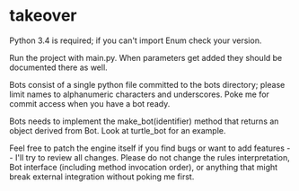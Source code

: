 takeover
========

Python 3.4 is required; if you can't import Enum check your version.

Run the project with main.py. When parameters get added they should be documented there as well.

Bots consist of a single python file committed to the bots directory; please limit names to alphanumeric characters and underscores. Poke me for commit access when you have a bot ready.

Bots needs to implement the make_bot(identifier) method that returns an object derived from Bot. Look at turtle_bot for an example.

Feel free to patch the engine itself if you find bugs or want to add features -- I'll try to review all changes. Please do not change the rules interpretation, Bot interface (including method invocation order), or anything that might break external integration without poking me first.
